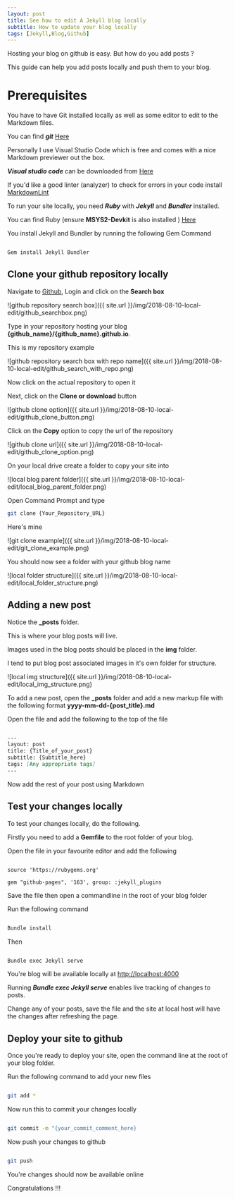 ```yaml
---
layout: post
title: See how to edit A Jekyll blog locally
subtitle: How to update your blog locally
tags: [Jekyll,Blog,Github]
---
```


Hosting your blog on github is easy. But how do you add posts ?

This guide can help you add posts locally and push them to your blog.

# Prerequisites

You have to have Git installed locally as well as some editor to edit to the Markdown files.

You can find ***git*** [Here](https://git-scm.com/)

Personally I use Visual Studio Code which is free and comes with a nice Markdown previewer out the box.

***Visual studio code*** can be downloaded from [Here](https://code.visualstudio.com/)

If you'd like a good linter (analyzer) to check for errors in your code install [MarkdownLint](https://marketplace.visualstudio.com/items?itemName=DavidAnson.vscode-markdownlint)

To run your site locally, you need ***Ruby*** with ***Jekyll*** and ***Bundler*** installed.

You can find Ruby (ensure **MSYS2-Devkit** is also installed ) [Here](https://rubyinstaller.org/downloads/)

You install Jekyll and Bundler by running the following Gem Command

```bash

Gem install Jekyll Bundler

```

## Clone your github repository locally

Navigate to [Github](http://github.com), Login and click on the **Search box**

![github repository search box]({{ site.url }}/img/2018-08-10-local-edit/github_searchbox.png)

Type in your repository hosting your blog **{github_name}/{github_name}.github.io**.

This is my repository example

![github repository search box with repo name]({{ site.url }}/img/2018-08-10-local-edit/github_search_with_repo.png)

Now click on the actual repository to open it

Next, click on the **Clone or download** button

![github clone option]({{ site.url }}/img/2018-08-10-local-edit/github_clone_button.png)

Click on the **Copy** option to copy the url of the repository

![github clone url]({{ site.url }}/img/2018-08-10-local-edit/github_clone_option.png)

On your local drive create a folder to copy your site into

![local blog parent folder]({{ site.url }}/img/2018-08-10-local-edit/local_blog_parent_folder.png)

Open Command Prompt and type

```bash
git clone {Your_Repository_URL}

```

Here's mine

![git clone example]({{ site.url }}/img/2018-08-10-local-edit/git_clone_example.png)

You should now see a folder with your github blog name

![local folder structure]({{ site.url }}/img/2018-08-10-local-edit/local_folder_structure.png)

## Adding a new post

Notice the **_posts** folder.

This is where your blog posts will live.

Images used in the blog posts should be placed in the **img** folder.

I tend to put blog post associated images in it's own folder for structure.

![local img structure]({{ site.url }}/img/2018-08-10-local-edit/local_img_structure.png)

To add a new post, open the **_posts** folder and add a new markup file with the following format **yyyy-mm-dd-{post_title}.md**

Open the file and add the following to the top of the file

```Markdown

---
layout: post
title: {Title_of_your_post}
subtitle: {Subtitle_here}
tags: [Any appropriate tags]
---

```

Now add the rest of your post using Markdown

## Test your changes locally

To test your changes locally, do the following.

Firstly you need to add a **Gemfile** to the root folder of your blog.

Open the file in your favourite editor and add the following

```Gemfile

source 'https://rubygems.org'

gem "github-pages", '163', group: :jekyll_plugins

```

Save the file then open a commandline in the root of your blog folder

Run the following command

```bash

Bundle install

```

Then

```bash

Bundle exec Jekyll serve

```

You're blog will be available locally at [http://localhost:4000](http://localhost:4000)

Running ***Bundle exec Jekyll serve*** enables live tracking of changes to posts.

Change any of your posts, save the file and the site at local host will have the changes after refreshing the page.

## Deploy your site to github

Once you're ready to deploy your site, open the command line at the root of your blog folder.

Run the following command to add your new files

```bash

git add *

```

Now run this to commit your changes locally

```bash

git commit -m "{your_commit_comment_here}

```

Now push your changes to github

```bash

git push

```

You're changes should now be available online

Congratulations !!!